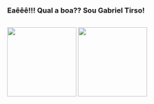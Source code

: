 ### Eaêêê!!! Qual a boa?? Sou Gabriel Tirso!
##
  <div>
    <img height="160em" src="https://github-readme-stats.vercel.app/api?username=gabrieltirso06&show_icons=true&icon_color=00e8ff&border_color=00e8ff&title_color=00e8ff&theme=dark&locale=pt-br&count_private=true"/>
    <img height="160em" src="https://github-readme-stats.vercel.app/api/top-langs/?username=gabrieltirso06&border_color=00e8ff&title_color=00e8ff&theme=dark&locale=pt-br&count_private=true"/>
  </div>

##


